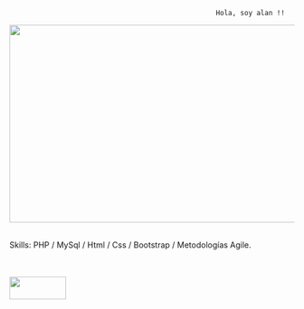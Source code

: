 
                                                       Hola, soy alan !!
<img src="https://user-images.githubusercontent.com/69437600/129463183-1ee21578-d255-45db-a22e-9a85865a5145.jpg" height="350" width="800"><br><br>


Skills: PHP / MySql / Html / Css / Bootstrap / Metodologías Agile.
            
<br><br>[<img src="https://user-images.githubusercontent.com/69437600/129463519-4af2745a-6802-484b-9b48-379eda798ba6.jpg" height="40" width="100">](https://www.linkedin.com/in/alan-alzogaray/)
